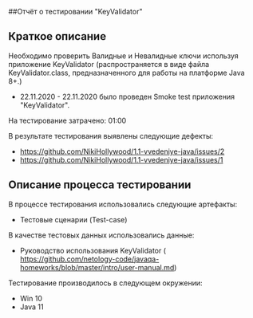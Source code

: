 ##Отчёт о тестировании "KeyValidator"

## Краткое описание
Необходимо проверить Валидные и Невалидные ключи используя приложение KeyValidator (распространяется в виде файла KeyValidator.class, предназначенного для работы на платформе Java 8+.)

* 22.11.2020 - 22.11.2020 было проведен Smoke test приложения "KeyValidator".

На тестирование затрачено: 01:00 

В результате тестирования выявлены следующие дефекты:
* https://github.com/NikiHollywood/1.1-vvedeniye-java/issues/2
* https://github.com/NikiHollywood/1.1-vvedeniye-java/issues/1

## Описание процесса тестировании

В процессе тестирования использовались следующие артефакты:
* Тестовые сценарии (Test-case)

В качестве тестовых данных использовались данные:
* Руководство использования KeyValidator ( https://github.com/netology-code/javaqa-homeworks/blob/master/intro/user-manual.md)

Тестирование производилось в следующем окружении:
* Win 10
* Java 11
